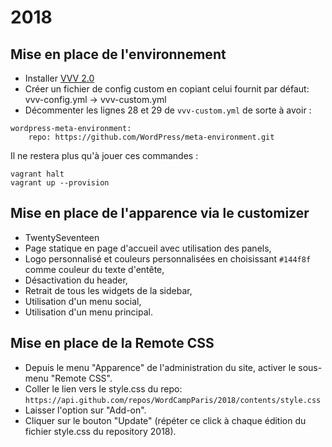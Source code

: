 # 2018

## Mise en place de l'environnement

- Installer [VVV 2.0](https://github.com/Varying-Vagrant-Vagrants/VVV/releases/tag/2.0.0)
- Créer un fichier de config custom en copiant celui fournit par défaut: vvv-config.yml -> vvv-custom.yml
- Décommenter les lignes 28 et 29 de `vvv-custom.yml` de sorte à avoir :

```
wordpress-meta-environment:
    repo: https://github.com/WordPress/meta-environment.git
```

Il ne restera plus qu'à jouer ces commandes :

```
vagrant halt
vagrant up --provision
```

## Mise en place de l'apparence via le customizer

- TwentySeventeen
- Page statique en page d'accueil avec utilisation des panels,
- Logo personnalisé et couleurs personnalisées en choisissant `#144f8f` comme couleur du texte d'entête,
- Désactivation du header,
- Retrait de tous les widgets de la sidebar,
- Utilisation d'un menu social,
- Utilisation d'un menu principal.

## Mise en place de la Remote CSS

- Depuis le menu "Apparence" de l'administration du site, activer le sous-menu "Remote CSS".
- Coller le lien vers le style.css du repo: `https://api.github.com/repos/WordCampParis/2018/contents/style.css`
- Laisser l'option sur "Add-on".
- Cliquer sur le bouton "Update" (répéter ce click à chaque édition du fichier style.css du repository 2018).
